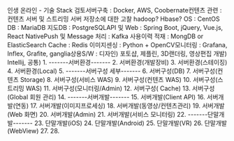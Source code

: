 인생 온라인 - 기술 Stack 검토서버구축 : Docker, AWS, Coobernate컨텐츠 관련 : 컨텐츠 서버 및 스트리밍 서버 저장소에 대한 고찰 hadoop? Hbase? OS : CentOS DB : MariaDB 지도DB : PostgreSQLAPI 및 Web : Spring Boot, jQuery, Vue.js, React NativePush 및 Message 처리 : Kafka 사용이력 적재 : MongDB or ElasticSearch Cache : Redis 이미지센싱 : Python + OpenCV모니터링 : Grafana, Inflex, Grafite, ganglia상용S/W :  디자인) 포토샵, 제플린, 3D랜더링, 영상편집 개발) Intellij,  공통) 
	1. -------서버환경-------
	2. 서버환경(개발장비)
	3. 서버환경(스테이징)
	4. 서버환경(Local)
	5. -------서버구성 세부-------
	6. 서버구성(DB)
	7. 서버구성(컨텐츠 Storage)
	8. 서버구성(서비스 WAS)
	9. 서버구성(컨텐츠 WAS)
	10. 서버구성(스트리밍 WAS)
	11. 서버구성(모니터링/Admin)
	12. 서버구성( Cache)
	13. 서버구성(Global 회원 관리) 
	14. -------서버개발-------
	15. 서버개발(Client API)
	16. 서버개발(연동)
	17. 서버개발(이미지프로세싱)
	18. 서버개발(동영상/컨텐츠관리)
	19. 서버개발(Web 화면)
	20. 서버개발(Admin)
	21. 서버개발(서비스 모니터링)
	22. -------단말개발-------
	23. 단말개발(iOS)
	24. 단말개발(Android)
	25. 단말개발(VR)
	26. 단말개발(WebView)
	27. 
	28. 


